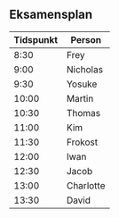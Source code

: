## Eksamensplan

Tidspunkt | Person
---|---
8:30 | Frey
9:00 | Nicholas
9:30 | Yosuke
10:00| Martin
10:30| Thomas
11:00| Kim
11:30| Frokost
12:00| Iwan
12:30| Jacob
13:00| Charlotte
13:30| David
